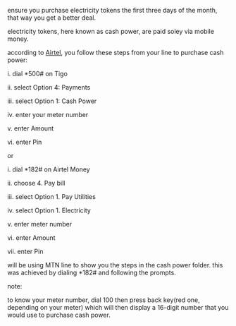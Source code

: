 ensure you purchase electricity tokens the first three days of the month, that way you get a better deal.

electricity tokens, here known as cash power, are paid soley via mobile money.

according to [Airtel](https://www.airtel.co.rw/airtelmoney/faq), you follow these steps from your line to purchase cash power:

i. dial *500# on Tigo

ii. select Option 4: Payments

iii. select Option 1: Cash Power

iv. enter your meter number

v. enter Amount

vi. enter Pin

or

i. dial *182# on Airtel Money

ii. choose 4. Pay bill

iii. select Option 1. Pay Utilities

iv. select Option 1. Electricity

v. enter meter number

vi. enter Amount

vii. enter Pin

will be using MTN line to show you the steps in the cash power folder. this was achieved by dialing *182# and following the prompts.

note:

to know your meter number, dial 100 then press back key(red one, depending on your meter) which will then display a 16-digit number that you would use to purchase cash power. 
